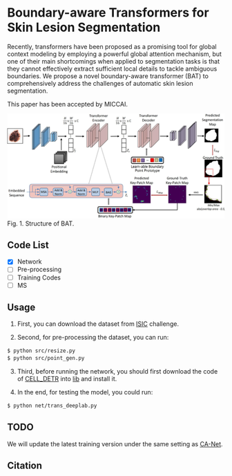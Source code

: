 # Boundary-aware Transformers for Skin Lesion Segmentation

Recently, transformers have been proposed as a promising tool for global context modeling by employing a powerful global attention mechanism, but one of
their main shortcomings when applied to segmentation tasks is that they cannot effectively extract sufficient local details to tackle ambiguous boundaries. We propose a novel boundary-aware transformer (BAT) to comprehensively address the challenges of automatic skin lesion segmentation.

This paper has been accepted by MICCAI.

![bat](./framework.jpg)
Fig. 1. Structure of BAT.

## Code List

- [x] Network
- [ ] Pre-processing
- [ ] Training Codes
- [ ] MS

## Usage

1. First, you can download the dataset from [ISIC](https://www.isic-archive.com/) challenge.

2. Second, for pre-processing the dataset, you can run:

```bash
$ python src/resize.py
$ python src/point_gen.py
```

3. Third, before running the network, you should first download the code of [CELL_DETR](https://github.com/ChristophReich1996/Cell-DETR) into [lib](https://github.com/jcwang123/BA-Transformer/lib) and install it.

4. In the end, for testing the model, you could run:

```bash
$ python net/trans_deeplab.py
```

## TODO

We will update the latest training version under the same setting as [CA-Net](https://github.com/HiLab-git/CA-Net).

## Citation
